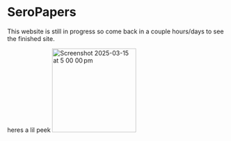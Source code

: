 # SeroPapers
This website is still in progress so come back in a couple hours/days to see the finished site.

heres a lil peek <img width="193" alt="Screenshot 2025-03-15 at 5 00 00 pm" src="https://github.com/user-attachments/assets/dc0e9405-48a2-4309-949f-dff4fed70b65" />
